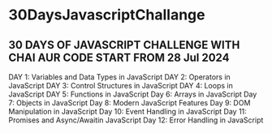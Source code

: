 # 30DaysJavascriptChallange
## 30 DAYS OF JAVASCRIPT CHALLENGE WITH CHAI AUR CODE START FROM 28 Jul 2024
DAY 1: Variables and Data Types in JavaScript
DAY 2: Operators in JavaScript
DAY 3: Control Structures in JavaScript
DAY 4: Loops in JavaScript
DAY 5: Functions in JavaScript
Day 6: Arrays in JavaScript
Day 7: Objects in JavaScript
Day 8: Modern JavaScript Features
Day 9: DOM Manipulation in JavaScript
Day 10: Event Handling in JavaScript
Day 11: Promises and Async/Awaitin JavaScript
Day 12: Error Handling in JavaScript
